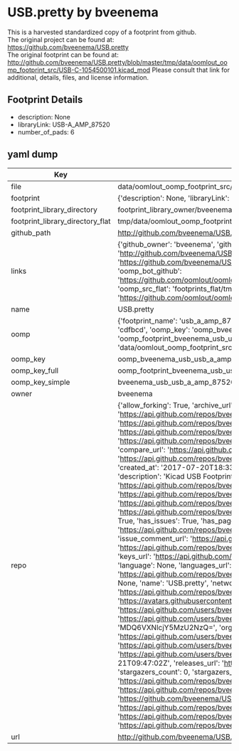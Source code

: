# USB.pretty by bveenema  
This is a harvested standardized copy of a footprint from github.  
The original project can be found at:  
https://github.com/bveenema/USB.pretty  
The original footprint can be found at:
http://github.com/bveenema/USB.pretty/blob/master/tmp/data/oomlout_oomp_footprint_src/USB-C-1054500101.kicad_mod
Please consult that link for additional, details, files, and license information.  
## Footprint Details
* description: None  
* libraryLink: USB-A_AMP_87520  
* number_of_pads: 6  
## yaml dump  
| Key | Value |  
| --- | --- |  
| file | data/oomlout_oomp_footprint_src/USB.pretty/USB-A_AMP_87520.kicad_mod |  
| footprint | {'description': None, 'libraryLink': 'USB-A_AMP_87520', 'number_of_pads': 6} |  
| footprint_library_directory | footprint_library_owner/bveenema_USB.pretty |  
| footprint_library_directory_flat | tmp/data/oomlout_oomp_footprint_src/footprints_flat/bveenema_usb_usb_a_amp_87520/working |  
| github_path | http://github.com/bveenema/USB.pretty/blob/master/tmp/data/oomlout_oomp_footprint_src/USB-A_AMP_87520.kicad_mod |  
| links | {'github_owner': 'bveenema', 'github_repo_name': 'USB.pretty', 'github_src': 'http://github.com/bveenema/USB.pretty/blob/master/tmp/data/oomlout_oomp_footprint_src/USB-C-1054500101.kicad_mod', 'github_src_repo': 'https://github.com/bveenema/USB.pretty', 'oomp_bot': 'tmp/data/oomlout_oomp_footprint_src/footprints/bveenema_usb_usb_a_amp_87520/working', 'oomp_bot_github': 'https://github.com/oomlout/oomlout_oomp_footprint_bot/tree/main/tmp/data/oomlout_oomp_footprint_src/footprints/bveenema_usb_usb_a_amp_87520/working', 'oomp_src_flat': 'footprints_flat/tmp/data/oomlout_oomp_footprint_src/footprints_flat/bveenema_usb_usb_a_amp_87520/working', 'oomp_src_flat_github': 'https://github.com/oomlout/oomlout_oomp_footprint_src/tree/main/tmp/data/oomlout_oomp_footprint_src/footprints_flat/bveenema_usb_usb_a_amp_87520/working'} |  
| name | USB.pretty |  
| oomp | {'footprint_name': 'usb_a_amp_87520', 'library_name': 'usb', 'md5': 'cdfbcd67c4c83dd846db81541ff085f4', 'md5_10': 'cdfbcd67c4', 'md5_5': 'cdfbc', 'md5_6': 'cdfbcd', 'oomp_key': 'oomp_bveenema_usb_usb_a_amp_87520', 'oomp_key_extra': 'oomp_footprint_bveenema_usb_usb_a_amp_87520', 'oomp_key_full': 'oomp_footprint_bveenema_usb_usb_a_amp_87520_cdfbcd', 'oomp_key_simple': 'bveenema_usb_usb_a_amp_87520', 'original_filename': 'data/oomlout_oomp_footprint_src/USB.pretty/USB-A_AMP_87520.kicad_mod', 'owner_name': 'bveenema'} |  
| oomp_key | oomp_bveenema_usb_usb_a_amp_87520 |  
| oomp_key_full | oomp_footprint_bveenema_usb_usb_a_amp_87520 |  
| oomp_key_simple | bveenema_usb_usb_a_amp_87520 |  
| owner | bveenema |  
| repo | {'allow_forking': True, 'archive_url': 'https://api.github.com/repos/bveenema/USB.pretty/{archive_format}{/ref}', 'archived': False, 'assignees_url': 'https://api.github.com/repos/bveenema/USB.pretty/assignees{/user}', 'blobs_url': 'https://api.github.com/repos/bveenema/USB.pretty/git/blobs{/sha}', 'branches_url': 'https://api.github.com/repos/bveenema/USB.pretty/branches{/branch}', 'clone_url': 'https://github.com/bveenema/USB.pretty.git', 'collaborators_url': 'https://api.github.com/repos/bveenema/USB.pretty/collaborators{/collaborator}', 'comments_url': 'https://api.github.com/repos/bveenema/USB.pretty/comments{/number}', 'commits_url': 'https://api.github.com/repos/bveenema/USB.pretty/commits{/sha}', 'compare_url': 'https://api.github.com/repos/bveenema/USB.pretty/compare/{base}...{head}', 'contents_url': 'https://api.github.com/repos/bveenema/USB.pretty/contents/{+path}', 'contributors_url': 'https://api.github.com/repos/bveenema/USB.pretty/contributors', 'created_at': '2017-07-20T18:33:29Z', 'default_branch': 'master', 'deployments_url': 'https://api.github.com/repos/bveenema/USB.pretty/deployments', 'description': 'Kicad USB Footprints', 'disabled': False, 'downloads_url': 'https://api.github.com/repos/bveenema/USB.pretty/downloads', 'events_url': 'https://api.github.com/repos/bveenema/USB.pretty/events', 'fork': False, 'forks': 0, 'forks_count': 0, 'forks_url': 'https://api.github.com/repos/bveenema/USB.pretty/forks', 'full_name': 'bveenema/USB.pretty', 'git_commits_url': 'https://api.github.com/repos/bveenema/USB.pretty/git/commits{/sha}', 'git_refs_url': 'https://api.github.com/repos/bveenema/USB.pretty/git/refs{/sha}', 'git_tags_url': 'https://api.github.com/repos/bveenema/USB.pretty/git/tags{/sha}', 'git_url': 'git://github.com/bveenema/USB.pretty.git', 'has_discussions': False, 'has_downloads': True, 'has_issues': True, 'has_pages': False, 'has_projects': True, 'has_wiki': True, 'homepage': None, 'hooks_url': 'https://api.github.com/repos/bveenema/USB.pretty/hooks', 'html_url': 'https://github.com/bveenema/USB.pretty', 'id': 97866957, 'is_template': False, 'issue_comment_url': 'https://api.github.com/repos/bveenema/USB.pretty/issues/comments{/number}', 'issue_events_url': 'https://api.github.com/repos/bveenema/USB.pretty/issues/events{/number}', 'issues_url': 'https://api.github.com/repos/bveenema/USB.pretty/issues{/number}', 'keys_url': 'https://api.github.com/repos/bveenema/USB.pretty/keys{/key_id}', 'labels_url': 'https://api.github.com/repos/bveenema/USB.pretty/labels{/name}', 'language': None, 'languages_url': 'https://api.github.com/repos/bveenema/USB.pretty/languages', 'license': None, 'merges_url': 'https://api.github.com/repos/bveenema/USB.pretty/merges', 'milestones_url': 'https://api.github.com/repos/bveenema/USB.pretty/milestones{/number}', 'mirror_url': None, 'name': 'USB.pretty', 'network_count': 0, 'node_id': 'MDEwOlJlcG9zaXRvcnk5Nzg2Njk1Nw==', 'notifications_url': 'https://api.github.com/repos/bveenema/USB.pretty/notifications{?since,all,participating}', 'open_issues': 0, 'open_issues_count': 0, 'owner': {'avatar_url': 'https://avatars.githubusercontent.com/u/6935674?v=4', 'events_url': 'https://api.github.com/users/bveenema/events{/privacy}', 'followers_url': 'https://api.github.com/users/bveenema/followers', 'following_url': 'https://api.github.com/users/bveenema/following{/other_user}', 'gists_url': 'https://api.github.com/users/bveenema/gists{/gist_id}', 'gravatar_id': '', 'html_url': 'https://github.com/bveenema', 'id': 6935674, 'login': 'bveenema', 'node_id': 'MDQ6VXNlcjY5MzU2NzQ=', 'organizations_url': 'https://api.github.com/users/bveenema/orgs', 'received_events_url': 'https://api.github.com/users/bveenema/received_events', 'repos_url': 'https://api.github.com/users/bveenema/repos', 'site_admin': False, 'starred_url': 'https://api.github.com/users/bveenema/starred{/owner}{/repo}', 'subscriptions_url': 'https://api.github.com/users/bveenema/subscriptions', 'type': 'User', 'url': 'https://api.github.com/users/bveenema'}, 'private': False, 'pulls_url': 'https://api.github.com/repos/bveenema/USB.pretty/pulls{/number}', 'pushed_at': '2017-07-21T09:47:02Z', 'releases_url': 'https://api.github.com/repos/bveenema/USB.pretty/releases{/id}', 'size': 1, 'ssh_url': 'git@github.com:bveenema/USB.pretty.git', 'stargazers_count': 0, 'stargazers_url': 'https://api.github.com/repos/bveenema/USB.pretty/stargazers', 'statuses_url': 'https://api.github.com/repos/bveenema/USB.pretty/statuses/{sha}', 'subscribers_count': 2, 'subscribers_url': 'https://api.github.com/repos/bveenema/USB.pretty/subscribers', 'subscription_url': 'https://api.github.com/repos/bveenema/USB.pretty/subscription', 'svn_url': 'https://github.com/bveenema/USB.pretty', 'tags_url': 'https://api.github.com/repos/bveenema/USB.pretty/tags', 'teams_url': 'https://api.github.com/repos/bveenema/USB.pretty/teams', 'temp_clone_token': None, 'topics': [], 'trees_url': 'https://api.github.com/repos/bveenema/USB.pretty/git/trees{/sha}', 'updated_at': '2017-07-20T18:33:29Z', 'url': 'https://api.github.com/repos/bveenema/USB.pretty', 'visibility': 'public', 'watchers': 0, 'watchers_count': 0, 'web_commit_signoff_required': False} |  
| url | http://github.com/bveenema/USB.pretty |  

